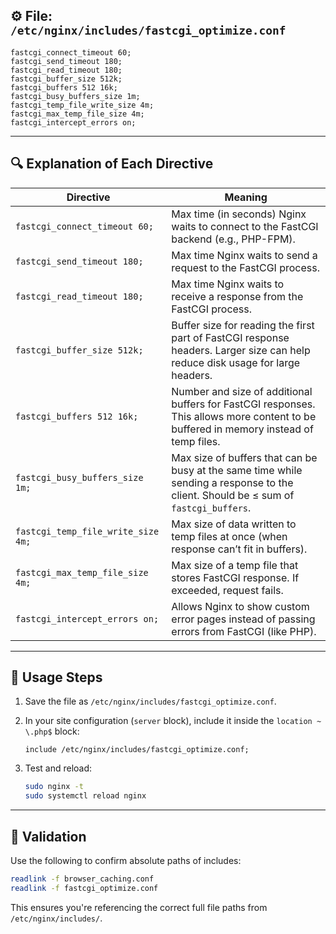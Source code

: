 ## ⚙️ File: `/etc/nginx/includes/fastcgi_optimize.conf`

```nginx
fastcgi_connect_timeout 60;
fastcgi_send_timeout 180;
fastcgi_read_timeout 180;
fastcgi_buffer_size 512k;
fastcgi_buffers 512 16k;
fastcgi_busy_buffers_size 1m;
fastcgi_temp_file_write_size 4m;
fastcgi_max_temp_file_size 4m;
fastcgi_intercept_errors on;
```

---

## 🔍 Explanation of Each Directive

| Directive                          | Meaning                                                                                                                               |
| ---------------------------------- | ------------------------------------------------------------------------------------------------------------------------------------- |
| `fastcgi_connect_timeout 60;`      | Max time (in seconds) Nginx waits to connect to the FastCGI backend (e.g., PHP-FPM).                                                  |
| `fastcgi_send_timeout 180;`        | Max time Nginx waits to send a request to the FastCGI process.                                                                        |
| `fastcgi_read_timeout 180;`        | Max time Nginx waits to receive a response from the FastCGI process.                                                                  |
| `fastcgi_buffer_size 512k;`        | Buffer size for reading the first part of FastCGI response headers. Larger size can help reduce disk usage for large headers.         |
| `fastcgi_buffers 512 16k;`         | Number and size of additional buffers for FastCGI responses. This allows more content to be buffered in memory instead of temp files. |
| `fastcgi_busy_buffers_size 1m;`    | Max size of buffers that can be busy at the same time while sending a response to the client. Should be ≤ sum of `fastcgi_buffers`.   |
| `fastcgi_temp_file_write_size 4m;` | Max size of data written to temp files at once (when response can’t fit in buffers).                                                  |
| `fastcgi_max_temp_file_size 4m;`   | Max size of a temp file that stores FastCGI response. If exceeded, request fails.                                                     |
| `fastcgi_intercept_errors on;`     | Allows Nginx to show custom error pages instead of passing errors from FastCGI (like PHP).                                            |

---

## 🧩 Usage Steps

1. Save the file as `/etc/nginx/includes/fastcgi_optimize.conf`.
2. In your site configuration (`server` block), include it inside the `location ~ \.php$` block:

   ```nginx
   include /etc/nginx/includes/fastcgi_optimize.conf;
   ```
3. Test and reload:

   ```bash
   sudo nginx -t
   sudo systemctl reload nginx
   ```

---

## 🧪 Validation

Use the following to confirm absolute paths of includes:

```bash
readlink -f browser_caching.conf
readlink -f fastcgi_optimize.conf
```

This ensures you're referencing the correct full file paths from `/etc/nginx/includes/`.
